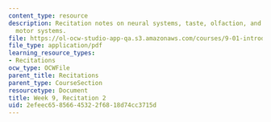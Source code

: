 ```yaml
---
content_type: resource
description: Recitation notes on neural systems, taste, olfaction, and the somatic
  motor systems.
file: https://ol-ocw-studio-app-qa.s3.amazonaws.com/courses/9-01-introduction-to-neuroscience-fall-2007/2efeec65856645322f6818d74cc3715d_wk09_9_01_r06.pdf
file_type: application/pdf
learning_resource_types:
- Recitations
ocw_type: OCWFile
parent_title: Recitations
parent_type: CourseSection
resourcetype: Document
title: Week 9, Recitation 2
uid: 2efeec65-8566-4532-2f68-18d74cc3715d
---
```

